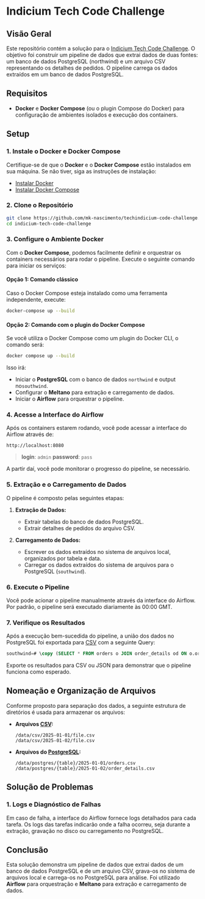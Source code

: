 # Indicium Tech Code Challenge

## Visão Geral

Este repositório contém a solução para o [Indicium Tech Code Challenge](CHALLENGE.md). O objetivo foi construir um pipeline de dados que extrai dados de duas fontes: um banco de dados PostgreSQL (northwind) e um arquivo CSV representando os detalhes de pedidos. O pipeline carrega os dados extraídos em um banco de dados PostgreSQL.

## Requisitos

- **Docker** e **Docker Compose** (ou o plugin Compose do Docker) para configuração de ambientes isolados e execução dos containers.

## Setup

### 1. Instale o Docker e Docker Compose

Certifique-se de que o **Docker** e o **Docker Compose** estão instalados em sua máquina. Se não tiver, siga as instruções de instalação:

- [Instalar Docker](https://docs.docker.com/get-docker/)
- [Instalar Docker Compose](https://docs.docker.com/compose/install/)

### 2. Clone o Repositório

```bash
git clone https://github.com/mk-nascimento/techindicium-code-challenge.git
cd indicium-tech-code-challenge
```

### 3. Configure o Ambiente Docker

Com o **Docker Compose**, podemos facilmente definir e orquestrar os containers necessários para rodar o pipeline. Execute o seguinte comando para iniciar os serviços:

#### **Opção 1: Comando clássico**
Caso o Docker Compose esteja instalado como uma ferramenta independente, execute:
```bash
docker-compose up --build
```

#### **Opção 2: Comando com o plugin do Docker Compose**
Se você utiliza o Docker Compose como um plugin do Docker CLI, o comando será:
```bash
docker compose up --build
```

Isso irá:

- Iniciar o **PostgreSQL** com o banco de dados `northwind` e output no`southwind`.
- Configurar o **Meltano** para extração e carregamento de dados.
- Iniciar o **Airflow** para orquestrar o pipeline.

### 4. Acesse a Interface do Airflow

Após os containers estarem rodando, você pode acessar a interface do Airflow através de:

```
http://localhost:8080
```
> **login**: `admin`
> **password**: `pass`

A partir daí, você pode monitorar o progresso do pipeline, se necessário.

### 5. Extração e o Carregamento de Dados

O pipeline é composto pelas seguintes etapas:

1. **Extração de Dados:**
   - Extrair tabelas do banco de dados PostgreSQL.
   - Extrair detalhes de pedidos do arquivo CSV.

2. **Carregamento de Dados:**
   - Escrever os dados extraídos no sistema de arquivos local, organizados por tabela e data.
   - Carregar os dados extraídos do sistema de arquivos para o PostgreSQL (`southwind`).

### 6. Execute o Pipeline

Você pode acionar o pipeline manualmente através da interface do Airflow. Por padrão, o pipeline será executado diariamente às 00:00 GMT.

### 7. Verifique os Resultados

Após a execução bem-sucedida do pipeline, a união dos dados no PostgreSQL foi exportada para [CSV](orders_with_details.csv) com a seguinte Query:

```sql
southwind=# \copy (SELECT * FROM orders o JOIN order_details od ON o.order_id = od.order_id) TO '/order_with_details.csv' DELIMITER ',' CSV HEADER;
```

Exporte os resultados para CSV ou JSON para demonstrar que o pipeline funciona como esperado.

## Nomeação e Organização de Arquivos

Conforme proposto para separação dos dados, a seguinte estrutura de diretórios é usada para armazenar os arquivos:

- **Arquivos [CSV](/data/csv/):**
  ```
  /data/csv/2025-01-01/file.csv
  /data/csv/2025-01-02/file.csv
  ```

- **Arquivos do [PostgreSQL](/data/postgres/):**
  ```
  /data/postgres/{table}/2025-01-01/orders.csv
  /data/postgres/{table}/2025-01-02/order_details.csv
  ```

## Solução de Problemas

### 1. Logs e Diagnóstico de Falhas

Em caso de falha, a interface do Airflow fornece logs detalhados para cada tarefa. Os logs das tarefas indicarão onde a falha ocorreu, seja durante a extração, gravação no disco ou carregamento no PostgreSQL.

## Conclusão

Esta solução demonstra um pipeline de dados que extrai dados de um banco de dados PostgreSQL e de um arquivo CSV, grava-os no sistema de arquivos local e carrega-os no PostgreSQL para análise. Foi utilizado **Airflow** para orquestração e **Meltano** para extração e carregamento de dados.